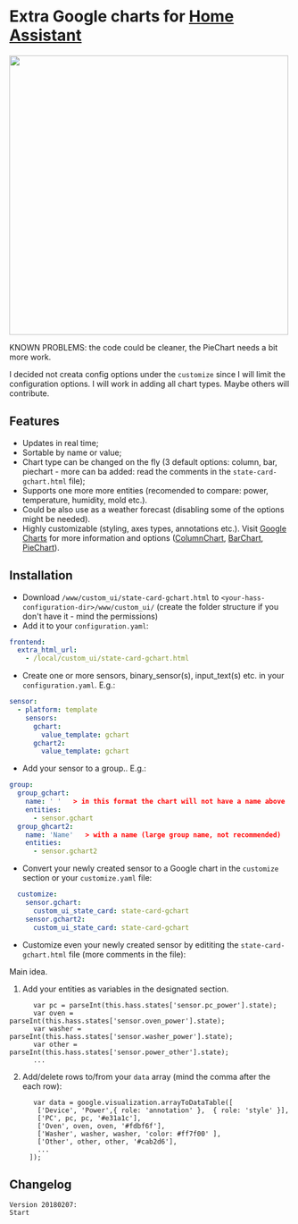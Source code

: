 # Extra Google charts for [Home Assistant](https://home-assistant.io)

<img src="https://i.imgur.com/XSTSlds.gif" height="500">

KNOWN PROBLEMS: the code could be cleaner, the PieChart needs a bit more work. 

I decided not creata config options under the `customize` since I will limit the configuration options.
I will work in adding all chart types. Maybe others will contribute.
## Features
* Updates in real time;
* Sortable by name or value;
* Chart type can be changed on the fly (3 default options: column, bar, piechart - more can ba added: read the comments in the `state-card-gchart.html` file);
* Supports one more more entities (recomended to compare: power, temperature, humidity, mold etc.).
* Could be also use as a weather forecast (disabling some of the options might be needed).
* Highly customizable (styling, axes types, annotations etc.). Visit [Google Charts](https://developers.google.com/chart/interactive/docs/gallery) for more information and options ([ColumnChart](https://developers.google.com/chart/interactive/docs/gallery/columnchart), [BarChart](https://developers.google.com/chart/interactive/docs/gallery/barchart), [PieChart](https://developers.google.com/chart/interactive/docs/gallery/piechart)).

## Installation
* Download `/www/custom_ui/state-card-gchart.html` to `<your-hass-configuration-dir>/www/custom_ui/` (create the folder structure if you don't have it - mind the permissions)
* Add it to your `configuration.yaml`:
```yaml
frontend:
  extra_html_url:
    - /local/custom_ui/state-card-gchart.html
```
* Create one or more sensors, binary_sensor(s), input_text(s) etc. in your `configuration.yaml`. E.g.:
```yaml
sensor:
  - platform: template
    sensors:
      gchart:
        value_template: gchart
      gchart2:
        value_template: gchart
```
* Add your sensor to a group.. E.g.:
```yaml
group:
  group_gchart:
    name: ' '   > in this format the chart will not have a name above
    entities:
      - sensor.gchart
  group_ghcart2:
    name: 'Name'   > with a name (large group name, not recommended)
    entities:
      - sensor.gchart2
```
* Convert your newly created sensor to a Google chart in the `customize` section or your `customize.yaml` file:

```yaml
  customize:
    sensor.gchart:
      custom_ui_state_card: state-card-gchart
    sensor.gchart2:
      custom_ui_state_card: state-card-gchart

 ```
 * Customize even your newly created sensor by edititing the `state-card-gchart.html` file (more comments in the file):

Main idea.
1. Add your entities as variables in the designated section.
```
      var pc = parseInt(this.hass.states['sensor.pc_power'].state);
      var oven = parseInt(this.hass.states['sensor.oven_power'].state);
      var washer = parseInt(this.hass.states['sensor.washer_power'].state);
      var other = parseInt(this.hass.states['sensor.power_other'].state);
      ...
 ```
 2. Add/delete rows to/from your `data` array (mind the comma after the each row):
 ```
       var data = google.visualization.arrayToDataTable([
        ['Device', 'Power',{ role: 'annotation' },  { role: 'style' }],
        ['PC', pc, pc, '#e31a1c'],
        ['Oven', oven, oven, '#fdbf6f'],
        ['Washer', washer, washer, 'color: #ff7f00' ],
        ['Other', other, other, '#cab2d6'],
        ...
      ]);
 ```

## Changelog
```
Version 20180207:
Start
```
